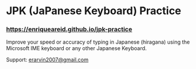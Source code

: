 # JPK (JaPanese Keyboard) Practice
### https://enriqueareid.github.io/jpk-practice

Improve your speed or accuracy of typing in Japanese (hiragana) using the Microsoft IME keyboard or any other Japanese Keyboard.

Support: erarvin2007@gmail.com
